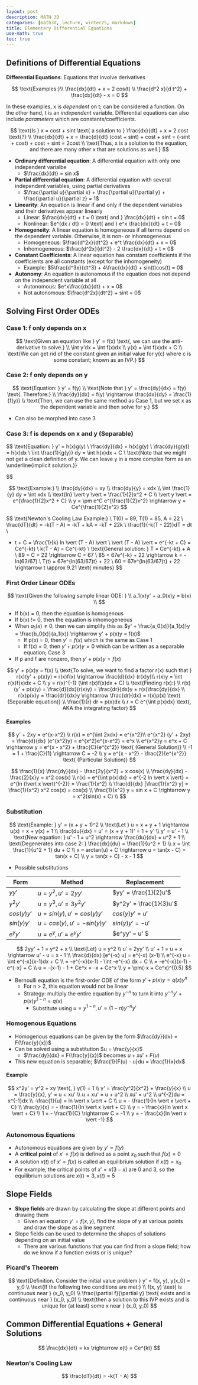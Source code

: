 ```yaml
---
layout: post
description: MATH 3D
categories: [math3d, lecture, winter25, markdown]
title: Elementary Differential Equations
use-math: true
toc: true
---
```


## Definitions of Differential Equations

**Differential Equations**: Equations that involve derivatives

$$
\text{Examples:}\\
\frac{dx}{dt} + x = 2 cos(t) \\
\frac{d^2 x}{d t^2} + \frac{dx}{dt} - x = 0
$$

In these examples, x is *dependent* on t; can be considered a function. On the other hand, t is an *independent* variable. Differential equations can also include *parameters* which are constants/coefficients.

$$
\text{Is } x = cost + sint \text{ a solution to } \frac{dx}{dt} + x = 2 cost \text{?} \\
\frac{dx}{dt} + x = \frac{d}{dt} (cost + sint) + cost + sint = (-sint + cost) + cost + sint = 2cost \\
\text{Thus, x is a solution to the equation, and there are many other x that are solutions as well.}
$$

- **Ordinary differential equation**: A differential equation with only one independent varialbe
    - $\frac{dx}{dt} = sin x$
- **Partial differential equation**: A differential equation with several independent variables, using partial derivatives
    - $\frac{\partial u}{\partial x} + \frac{\partial u}{\partial y} + \frac{\partial u}{\partial z} = 1$
- **Linearity**: An equation is linear if and only if the dependent variables and their derivatives appear linearly
    - Linear: $\frac{dx}{dt} + t = 0 \text{ and } \frac{dx}{dt} + sin t = 0$
    - Nonlinear: $e^{dx / dt} = 0 \text{ and } e^x \frac{dx}{dt} + t = 0$
- **Homogeneity**: A linear equation is homogeneous if all terms depend on the dependent variable. Otherwise, it is non- or inhomogeneous
    - Homogeneous: $\frac{d^2x}{dt^2} + e^t \frac{dx}{dt} + x = 0$
    - Inhomogeneous: $\frac{d^2x}{dt^2} - 2 \frac{dx}{dt} + t = 0$
- **Constant Coefficients**: A linear equation has constant coefficients if the coefficients are all constants (except for the inhomogeneity)
    - Example: $5\frac{d^3x}{dt^3} + 4\frac{dx}{dt} + sin(t)cos(t) = 0$
- **Autonomy**: An equation is autonomous if the equation does not depend on the independent variable at all
    - Autonomous: $e^x\frac{dx}{dt} + x = 0$
    - Not autonomous: $\frac{d^2x}{dt^2} + sint = 0$

## Solving First Order ODEs

### Case 1: f only depends on x

$$
\text{Given an equation like } y' = f(x) \text{, we can use the anti-derivative to solve.} \\
\int y'dx = \int f(x)dx \\
y(x) = \int f(x)dx + C \\
\text{We can get rid of the constant given an initial value for y(c) where c is some constant; known as an IVP.}
$$

### Case 2: f only depends on y

$$
\text{Equation: } y' = f(y) \\
\text{Note that } y' = \frac{dy}{dx} = f(y) \text{. Therefore:} \\
\frac{dy}{dx} = f(y) \rightarrow \frac{dx}{dy} = \frac{1}{f(y)} \\
\text{Then, we can use the same method as Case 1, but we set x as the dependent variable and then solve for y.}
$$

- Can also be morphed into case 3

### Case 3: f is depends on x and y (Separable)

$$
\text{Equation: } y' = h(x)g(y) \\
\frac{dy}{dx} = h(x)g(y) \\
\frac{dy}{g(y)} = h(x)dx \\
\int \frac{1}{g(y)} dy = \int h(x)dx + C \\
\text{Note that we might not get a clean definition of y. We can leave y in a more complex form as an \underline{implicit solution.}}

$$

$$
\text{Example:} \\
\frac{dy}{dx} = xy \\
\frac{dy}{y} = xdx \\
\int \frac{1}{y} dy = \int xdx \\
\text{ln} \vert y \vert = \frac{1}{2}x^2 + C \\
\vert y \vert = e^{\frac{1}{2}x^2 + C} \\
y = \pm e^C e^{\frac{1}{2}x^2} \rightarrow y = Ce^{\frac{1}{2}x^2}
$$

$$
\text{Newton's Cooling Law Example:} \\
T(0) = 89, T(1) = 85, A = 22 \\
\frac{dT}{dt} = -k(T - A) = -kT + kA = -kT + 22k \\
\frac{1}{-k(T - 22)}dT = dt \\
- t + C = \frac{1}{k} ln \vert (T - A) \vert \\
\vert (T - A) \vert = e^{-kt + C} = Ce^{-kt} \\
k(T - A) = Ce^{-kt} \\
\text{General solution: } T = Ce^{-kt} + A \\
89 = C + 22 \rightarrow C = 67 \\
85 = 67e^{-k} + 22 \rightarrow k = - ln(63/67) \\
T(t) = 67e^{ln(63/67)t} + 22 \\
60 = 67e^{ln(63/67)t} + 22 \rightarrow t \approx 9.21 \text{ minutes}
$$

### First Order Linear ODEs

$$
\text{Given the following sample linear ODE: } \\
a_1(x)y' + a_0(x)y = b(x) \\
$$

- If b(x) = 0, then the equation is homogenous
- If b(x) != 0, then the equation is inhomogeneous
- When $a_1(x) \neq 0$, then we can simplify this as $y' + \frac{a_0(x)}{a_1(x)}y = \frac{b_0(x)}{a_1(x)} \rightarrow y' + p(x)y = f(x)$
    - If p(x) = 0, then $y' = f(x)$ which is the same as Case 1
    - If f(x) = 0, then $y' + p(x)y = 0$ which can be written as a separable equation; Case 3
- If p and f are nonzero, then $y' + p(x)y = f(x)$

$$
y' + p(x)y = f(x) \\
\text{To solve, we want to find a factor r(x) such that } r(x)(y' + p(x)y) = r(x)f(x) \rightarrow \frac{d}{dx} (r(x)y)\\
r(x)y = \int r(x)f(x)dx + C \\
y = r(x)^{-1} (\int r(x)f(x)dx + C) \\
\text{Finding r(x):} \\
r(x)(y' + p(x)y) = \frac{d}{dx}(r(x)y) = \frac{dr}{dx}y + r(x)\frac{dy}{dx} \\
r(x)p(x)y = \frac{dr}{dx}y \rightarrow \frac{dr}{dx} = r(x)p(x) \text{ (Separable equation)} \\
\frac{1}{r} dr = p(x)dx \\
r = C e^{\int p(x)dx} \text{, AKA the integrating factor}
$$

#### Examples

$$
y' + 2xy = e^{x-x^2} \\
r(x) = e^{\int 2xdx} = e^{x^2}\\
e^{x^2} (y' + 2xy) = \frac{d}{dx} (e^{x^2}y) = e^{x^2}e^{x-x^2} = e^x \\
e^{x^2}y = e^x + C \rightarrow y = e^{x - x^2} + \frac{C}{e^{x^2}} \text{ (General Solution)} \\
-1 = 1 + \frac{C}{1} \rightarrow C = -2 \\
y = e^{x - x^2} - \frac{2}{e^{x^2}} \text{ (Particular Solution)}
$$

$$
\frac{1}{x} \frac{dy}{dx} - \frac{2y}{x^2} = x cos(x) \\
\frac{dy}{dx} - \frac{2}{x}y = x^2 cos(x) \\
r(x) = e^{\int p(x)dx} = e^{-2 ln \vert x \vert} =  e^{ln (\vert x \vert)^{-2}} = \frac{1}{x^2} \\
\frac{d}{dx} [\frac{1}{x^2} y] = \frac{1}{x^2} x^2 cos(x) = cos(x) \\
\frac{1}{x^2} y = sin x + C \rightarrow y = x^2(sin(x) + C) \\
$$

### Substitution

$$
\text{Example: } y' = (x + y + 1)^2 \\
\text{Let } u = x + y + 1 \rightarrow u(x) = x + y(x) + 1 \\
\frac{du}{dx} = u' = (x + y + 1)' = 1 + y' \\
y' = u' - 1 \\
\text{New equation: } u' - 1 = u^2 \rightarrow \frac{du}{dx} = u^2 + 1 \\
\text{Degenerates into case 2: } \frac{dx}{du} = \frac{1}{u^2 + 1} \\
x = \int \frac{1}{u^2 + 1} du + C \\
x = arctan(u) + C \rightarrow u = tan(x - C) = tan(x + C) \\
y = tan(x + C) - x - 1
$$

- Possible substitutions

| Form | Method | Replacement |
| --- | --- | --- |
| $yy'$ | $u = y^2, u' = 2yy'$ | $yy' = \frac{1}{2}u'$ |
| $y^2y'$ | $u = y^3, u' = 3y^2y'$ | $y^2y' = \frac{1}{3}u'$ |
| $cos(y)y'$ | $u = sin(y), u' = cos(y)y'$ | $cos(y)y' = u'$ |
| $sin(y)y'$ | $u = cos(y), u' = -sin(y)y'$ | $sin(y)y' = -u'$ |
| $e^yy'$ | $u = e^y, u' = e^yy'$ | $e^yy' = u' $ |

$$
2yy' + 1 = y^2 + x \\
\text{Let} u = y^2 \\
u' = 2yy' \\
u' + 1 = u + x \rightarrow u' - u = x - 1 \\
\frac{d}{dx} [e^{-x} u] = e^{-x} (x-1) \\
e^{-x} u = \int e^{-x}(x-1)dx + C \\
= -e^{-x}(x-1) - \int -e^{-x} dx + C \\
= -e^{-x}(x-1) - e^{-x} + C \\
u = -(x-1) - 1 + Ce^x = -x + Ce^x \\
y = \pm(-x + Ce^x)^{0.5}
$$

- Bernoulli equation is the first-order ODE of the form $y' + p(x)y = q(x)y^n$
    - For n > 2, this equation would not be linear
    - Strategy: multiply the entire equation by $y^{-n}$ to turn it into $y^{-n}y' + p(x)y^{1-n} = q(x)$
        - Substitute using $u = y^{1-n}, u' = (1-n)y^{-n}y'$

### Homogenous Equations

- Homogenous equations can be given by the form $\frac{dy}{dx} = F(\frac{y}{x})$
- Can be solved using a substitution $u = \frac{y}{x}$
    - $\frac{dy}{dx} = F(\frac{y}{x})$ becomes $u + xu' + F(u)$
- This new equation is separable; $\frac{1}{F(u) - u}du = \frac{1}{x}dx$

#### Example

$$
x^2y' = y^2 + xy \text{, } y(1) = 1 \\
y' = \frac{y^2}{x^2} + \frac{y}{x} \\
u = \frac{y}{x}, y' = u + xu' \\
u + xu' = u + u^2 \\
xu' = u^2 \\
u^{-2}du = x^{-1}dx \\
-\frac{1}{u} = ln \vert x \vert + C \\
u = - \frac{1}{ln \vert x \vert + C} \\
\frac{y}{x} = - \frac{1}{ln \vert x \vert + C} \\
y = - \frac{x}{ln \vert x \vert + C} \\
1 = - \frac{1}{C} \rightarrow C = -1 \\
y = - \frac{x}{ln \vert x \vert -1} 
$$

### Autonomous Equations

- Autonomous equations are given by $y' = f(y)$
- A **critical point** of $x' = f(x)$ is defined as a point $x_0$ such that $f(x) = 0$
- A solution $x(t)$ of $x' = f(x)$ is called an equilibrium solution if $x(t) = x_0$
- For example, the critical points of $x' = x(3 - x)$ are 0 and 3, so the equilibrium solutions are $x(t) = 3, x(t) = 5$

## Slope Fields
- **Slope fields** are drawn by calculating the slope at different points and drawing them
    - Given an equation $y' = f(x, y)$, find the slope of y at various points and draw the slope as a line segment
- Slope fields can be used to determine the shapes of solutions depending on an initial value
    - There are various functions that you can find from a slope field; how do we know if a function exists or is unique?

### Picard's Theorem
$$
\text{Definition. Consider the initial value problem } y' = f(x, y), y(x_0) = y_0 \\
\text{If the following two conditions are met:} \\
f(x, y) \text{ is continuous near } (x_0, y_0) \\
\frac{\partial f}{\partial y} \text{ exists and is continuous near } (x_0, y_0) \\
\text{then a solution to this IVP exists and is unique for (at least) some x near } (x_0, y_0)
$$


## Common Differential Equations + General Solutions

$$
\frac{dx}{dt} = kx \rightarrow x(t) = Ce^{kt}
$$

### Newton's Cooling Law
$$
\frac{dT}{dt} = -k(T - A)
$$